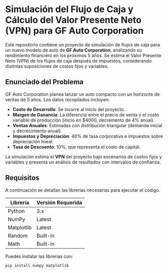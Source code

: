 # Simulación del Flujo de Caja y Cálculo del Valor Presente Neto (VPN) para GF Auto Corporation

Este repositorio contiene un proyecto de simulación de flujos de caja para un nuevo modelo de auto de **GF Auto Corporation**, analizando su rendimiento financiero en los próximos 5 años. Se estima el Valor Presente Neto (VPN) de los flujos de caja después de impuestos, considerando distintas suposiciones de costos fijos y variables.

## Enunciado del Problema

GF Auto Corporation planea lanzar un auto compacto con un horizonte de ventas de 5 años. Los datos recopilados incluyen:

- **Costo de Desarrollo**: Se incurre al inicio del proyecto.
- **Margen de Ganancia**: La diferencia entre el precio de venta y el costo variable de producción (inicio en $4000, decremento de 4% anual).
- **Ventas Anuales**: Estimadas con distribución triangular (demanda inicial y decrecimiento anual).
- **Impuestos y Depreciación**: 40% de tasa corporativa e impuestos sobre depreciación lineal.
- **Tasa de Descuento**: 10%, que representa el costo de capital.

La simulación estima el **VPN** del proyecto bajo escenarios de costos fijos y variables y presenta un análisis de resultados con intervalos de confianza.

## Requisitos

A continuación se detallan las librerías necesarias para ejecutar el código.

| Librería          | Versión Requerida |
|-------------------|-------------------|
| Python            | 3.x               |
| NumPy             | Latest            |
| Matplotlib        | Latest            |
| Random            | Built-in          |
| Math              | Built-in          |

Puedes instalar las librerías con:
```bash
pip install numpy matplotlib
```

